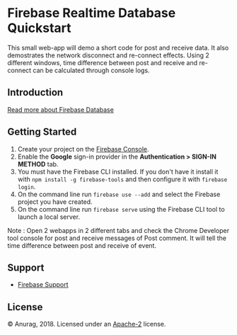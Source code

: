 Firebase Realtime Database Quickstart
=============================

This small web-app will demo a short code for post and receive data. It also demostrates the network disconnect and re-connect effects. Using 2 different windows, time difference between post and receive and re-connect can be calculated through console logs.

Introduction
------------

[Read more about Firebase Database](https://firebase.google.com/docs/database/)

Getting Started
---------------

 1. Create your project on the [Firebase Console](https://console.firebase.google.com).
 1. Enable the **Google** sign-in provider in the **Authentication > SIGN-IN METHOD** tab.
 1. You must have the Firebase CLI installed. If you don't have it install it with `npm install -g firebase-tools` and then configure it with `firebase login`.
 1. On the command line run `firebase use --add` and select the Firebase project you have created.
 1. On the command line run `firebase serve` using the Firebase CLI tool to launch a local server.

Note : Open 2 webapps in 2 different tabs and check the Chrome Developer tool console for post and receive messages of Post comment. It will tell the time difference between post and receive of event.

Support
-------

- [Firebase Support](https://firebase.google.com/support/)

License
-------

© Anurag, 2018. Licensed under an [Apache-2](../LICENSE) license.
